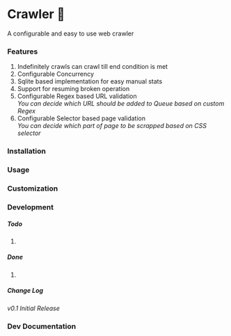 # Crawler :panda_face:
A configurable and easy to use web crawler

### Features
1. Indefinitely crawls can crawl till end condition is met
2. Configurable Concurrency  
3. Sqlite based implementation for easy manual stats
4. Support for resuming broken operation
5. Configurable Regex based URL validation  
_You can decide which URL should be added to Queue based on custom Regex_
6. Configurable Selector based page validation  
_You can decide which part of page to be scrapped based on CSS selector_

### Installation

### Usage

### Customization

### Development

##### Todo
1. 

##### Done
1. 

##### Change Log
_v0.1 Initial Release_

### Dev Documentation
